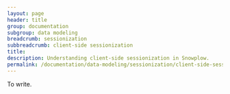 ```yaml
---
layout: page
header: title
group: documentation
subgroup: data modeling
breadcrumb: sessionization
subbreadcrumb: client-side sessionization
title:
description: Understanding client-side sessionization in Snowplow.
permalink: /documentation/data-modeling/sessionization/client-side-sessionization/
---
```


To write.

